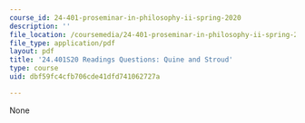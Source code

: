 ```yaml
---
course_id: 24-401-proseminar-in-philosophy-ii-spring-2020
description: ''
file_location: /coursemedia/24-401-proseminar-in-philosophy-ii-spring-2020/dbf59fc4cfb706cde41dfd741062727a_MIT24_401S20_Questions13.pdf
file_type: application/pdf
layout: pdf
title: '24.401S20 Readings Questions: Quine and Stroud'
type: course
uid: dbf59fc4cfb706cde41dfd741062727a

---
```

None